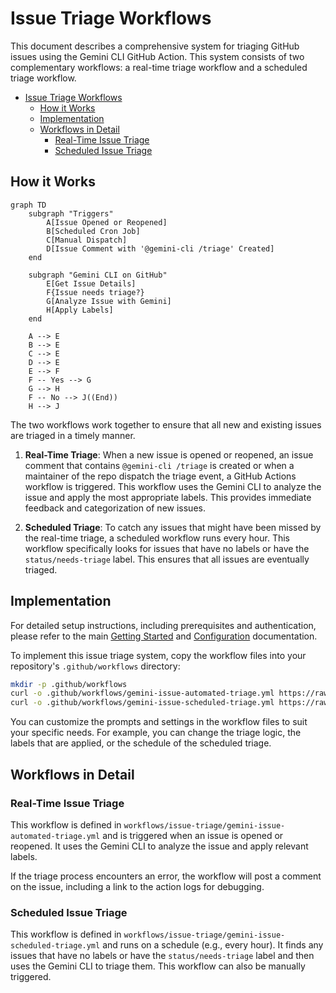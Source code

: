 # Issue Triage Workflows

This document describes a comprehensive system for triaging GitHub issues using the Gemini CLI GitHub Action. This system consists of two complementary workflows: a real-time triage workflow and a scheduled triage workflow.

- [Issue Triage Workflows](#issue-triage-workflows)
  - [How it Works](#how-it-works)
  - [Implementation](#implementation)
  - [Workflows in Detail](#workflows-in-detail)
    - [Real-Time Issue Triage](#real-time-issue-triage)
    - [Scheduled Issue Triage](#scheduled-issue-triage)


## How it Works

```mermaid
graph TD
    subgraph "Triggers"
        A[Issue Opened or Reopened]
        B[Scheduled Cron Job]
        C[Manual Dispatch]
        D[Issue Comment with '@gemini-cli /triage' Created]
    end

    subgraph "Gemini CLI on GitHub"
        E[Get Issue Details]
        F{Issue needs triage?}
        G[Analyze Issue with Gemini]
        H[Apply Labels]
    end

    A --> E
    B --> E
    C --> E
    D --> E
    E --> F
    F -- Yes --> G
    G --> H
    F -- No --> J((End))
    H --> J
```

The two workflows work together to ensure that all new and existing issues are triaged in a timely manner.

1. **Real-Time Triage**: When a new issue is opened or reopened, an issue comment that contains `@gemini-cli /triage` is created or when a maintainer of the repo dispatch the triage event, a GitHub Actions workflow is triggered. This workflow uses the Gemini CLI to analyze the issue and apply the most appropriate labels. This provides immediate feedback and categorization of new issues.

2.  **Scheduled Triage**: To catch any issues that might have been missed by the real-time triage, a scheduled workflow runs every hour. This workflow specifically looks for issues that have no labels or have the `status/needs-triage` label. This ensures that all issues are eventually triaged.

## Implementation

For detailed setup instructions, including prerequisites and authentication, please refer to the main [Getting Started](../../README.md#getting-started) and [Configuration](../../README.md#configuration) documentation.

To implement this issue triage system, copy the workflow files into your repository's `.github/workflows` directory:

```bash
mkdir -p .github/workflows
curl -o .github/workflows/gemini-issue-automated-triage.yml https://raw.githubusercontent.com/google-github-actions/run-gemini-cli/main/workflows/issue-triage/gemini-issue-automated-triage.yml
curl -o .github/workflows/gemini-issue-scheduled-triage.yml https://raw.githubusercontent.com/google-github-actions/run-gemini-cli/main/workflows/issue-triage/gemini-issue-scheduled-triage.yml
```

You can customize the prompts and settings in the workflow files to suit your specific needs. For example, you can change the triage logic, the labels that are applied, or the schedule of the scheduled triage.

## Workflows in Detail

### Real-Time Issue Triage

This workflow is defined in `workflows/issue-triage/gemini-issue-automated-triage.yml` and is triggered when an issue is opened or reopened. It uses the Gemini CLI to analyze the issue and apply relevant labels.

If the triage process encounters an error, the workflow will post a comment on the issue, including a link to the action logs for debugging.

### Scheduled Issue Triage

This workflow is defined in `workflows/issue-triage/gemini-issue-scheduled-triage.yml` and runs on a schedule (e.g., every hour). It finds any issues that have no labels or have the `status/needs-triage` label and then uses the Gemini CLI to triage them. This workflow can also be manually triggered.
